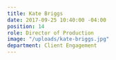 ```yaml
---
title: Kate Briggs
date: 2017-09-25 10:40:00 -04:00
position: 14
role: Director of Production
image: "/uploads/kate-briggs.jpg"
department: Client Engagement
---
```


